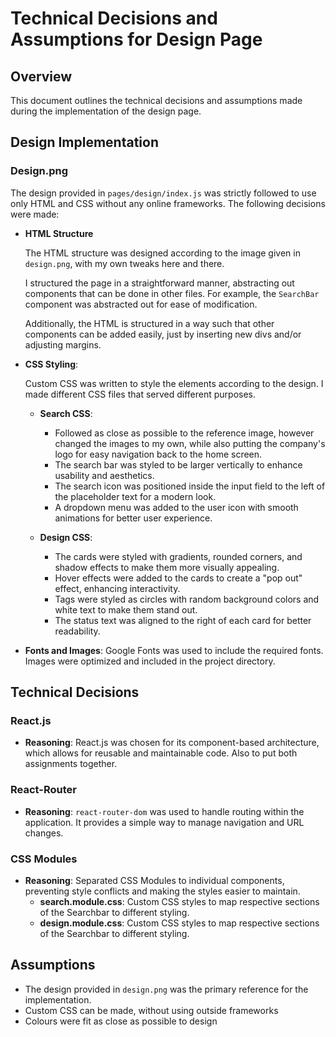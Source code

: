 # Technical Decisions and Assumptions for Design Page

## Overview

This document outlines the technical decisions and assumptions made during the implementation of the design page.

## Design Implementation

### Design.png

The design provided in `pages/design/index.js` was strictly followed to use only HTML and CSS without any online frameworks. The following decisions were made:

- **HTML Structure** 
    
    The HTML structure was designed according to the image given in `design.png`, with my own tweaks here and there. 

    I structured the page in a straightforward manner, abstracting out components that can be done in other files. For example, the `SearchBar` component was abstracted out for ease of modification.

    Additionally, the HTML is structured in a way such that other components can be added easily, just by inserting new divs and/or adjusting margins.

- **CSS Styling**: 

    Custom CSS was written to style the elements according to the design. I made different CSS files that served different purposes.

    * **Search CSS**: 
        - Followed as close as possible to the reference image, however changed the images to my own, while also putting the company's logo for easy navigation back to the home screen.
        - The search bar was styled to be larger vertically to enhance usability and aesthetics.
        - The search icon was positioned inside the input field to the left of the placeholder text for a modern look.
        - A dropdown menu was added to the user icon with smooth animations for better user experience.

    * **Design CSS**:
        - The cards were styled with gradients, rounded corners, and shadow effects to make them more visually appealing.
        - Hover effects were added to the cards to create a "pop out" effect, enhancing interactivity.
        - Tags were styled as circles with random background colors and white text to make them stand out.
        - The status text was aligned to the right of each card for better readability.

- **Fonts and Images**: Google Fonts was used to include the required fonts. Images were optimized and included in the project directory.

## Technical Decisions

### React.js

- **Reasoning**: React.js was chosen for its component-based architecture, which allows for reusable and maintainable code. Also to put both assignments together.

### React-Router

- **Reasoning**: `react-router-dom` was used to handle routing within the application. It provides a simple way to manage navigation and URL changes.

### CSS Modules

- **Reasoning**: Separated CSS Modules to individual components, preventing style conflicts and making the styles easier to maintain.
    * **search.module.css**: Custom CSS styles to map respective sections of the Searchbar to different styling.
    * **design.module.css**: Custom CSS styles to map respective sections of the Searchbar to different styling.

## Assumptions

- The design provided in `design.png` was the primary reference for the implementation.
- Custom CSS can be made, without using outside frameworks
- Colours were fit as close as possible to design

